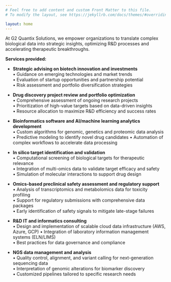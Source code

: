```yaml
---
# Feel free to add content and custom Front Matter to this file.
# To modify the layout, see https://jekyllrb.com/docs/themes/#overriding-theme-defaults

layout: home
---
```


At G2 Quantix Solutions, we empower organizations to translate complex biological data into strategic insights, optimizing R&D processes and accelerating therapeutic breakthroughs.

**Services provided:**

- **Strategic advising on biotech innovation and investments**  
  • Guidance on emerging technologies and market trends  
  • Evaluation of startup opportunities and partnership potential  
  • Risk assessment and portfolio diversification strategies  

- **Drug discovery project review and portfolio optimization**  
  • Comprehensive assessment of ongoing research projects  
  • Prioritization of high-value targets based on data-driven insights  
  • Resource allocation to maximize R&D efficiency and success rates  

- **Bioinformatics software and AI/machine learning analytics development**  
  • Custom algorithms for genomic, genetics and proteomic data analysis  
  • Predictive modeling to identify novel drug candidates
  • Automation of complex workflows to accelerate data processing  

- **In silico target identification and validation**  
  • Computational screening of biological targets for therapeutic relevance  
  • Integration of multi-omics data to validate target efficacy and safety  
  • Simulation of molecular interactions to support drug design  

- **Omics-based preclinical safety assessment and regulatory support**  
  • Analysis of transcriptomics and metabolomics data for toxicity profiling  
  • Support for regulatory submissions with comprehensive data packages  
  • Early identification of safety signals to mitigate late-stage failures  

- **R&D IT and informatics consulting**  
  • Design and implementation of scalable cloud data infrastructure (AWS, Azure, GCP)
  • Integration of laboratory information management systems (ELN/LIMS)  
  • Best practices for data governance and compliance  

- **NGS data management and analysis**  
  • Quality control, alignment, and variant calling for next-generation sequencing data  
  • Interpretation of genomic alterations for biomarker discovery  
  • Customized pipelines tailored to specific research needs  
